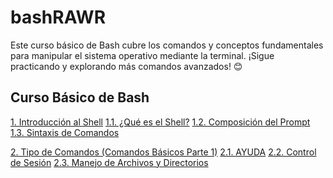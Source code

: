 # bashRAWR
Este curso básico de Bash cubre los comandos y conceptos fundamentales para manipular el sistema operativo mediante la terminal. ¡Sigue practicando y explorando más comandos avanzados! 😊

## **Curso Básico de Bash**
[1. Introducción al Shell](/1.%20Introducción%20al%20Shell#1-introducción-al-shell)
[1.1. ¿Qué es el Shell?](/1.%20Introducción%20al%20Shell#12-composición-del-prompt)
[1.2. Composición del Prompt](/1.%20Introducción%20al%20Shell#13-sintaxis-de-comandos)
[1.3. Sintaxis de Comandos](/1.%20Introducción%20al%20Shell#13-sintaxis-de-comandos)

[2. Tipo de Comandos (Comandos Básicos Parte 1)](/2.%20Tipo%20de%20Comandos%20(Comandos%20Básicos%20Parte%201)#2-tipo-de-comandos-comandos-básicos-parte-1)
[2.1. AYUDA](/2.%20Tipo%20de%20Comandos%20(Comandos%20Básicos%20Parte%201)#21-ayuda)
[2.2. Control de Sesión](/2.%20Tipo%20de%20Comandos%20(Comandos%20Básicos%20Parte%201)#22-control-de-sesión)
[2.3. Manejo de Archivos y Directorios](/2.%20Tipo%20de%20Comandos%20(Comandos%20Básicos%20Parte%201)#23-manejo-de-archivos-y-directorios)